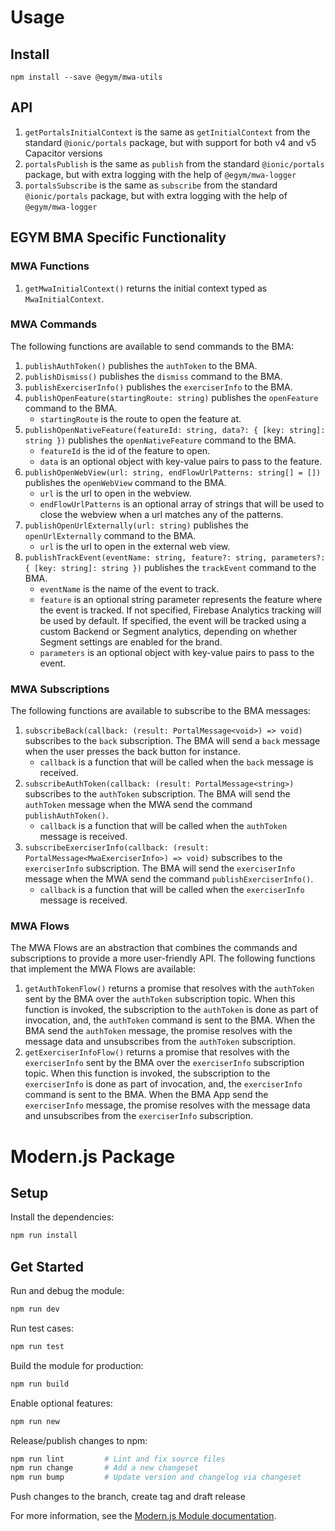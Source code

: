 # Usage

## Install
```
npm install --save @egym/mwa-utils
```

## API
1. `getPortalsInitialContext` is the same as `getInitialContext` from the standard `@ionic/portals` package, but with support for both v4 and v5 Capacitor versions
2. `portalsPublish` is the same as `publish` from the standard `@ionic/portals` package, but with extra logging with the help of `@egym/mwa-logger`
3. `portalsSubscribe` is the same as `subscribe` from the standard `@ionic/portals` package, but with extra logging with the help of `@egym/mwa-logger`

## EGYM BMA Specific Functionality
### MWA Functions
1. `getMwaInitialContext()` returns the initial context typed as `MwaInitialContext`.

### MWA Commands
The following functions are available to send commands to the BMA:
1. `publishAuthToken()` publishes the `authToken` to the BMA.
1. `publishDismiss()` publishes the `dismiss` command to the BMA.
1. `publishExerciserInfo()` publishes the `exerciserInfo` to the BMA.
1. `publishOpenFeature(startingRoute: string)` publishes the `openFeature` command to the BMA.
    * `startingRoute` is the route to open the feature at.
1. `publishOpenNativeFeature(featureId: string, data?: { [key: string]: string })` publishes the `openNativeFeature` command to the BMA.
    * `featureId` is the id of the feature to open.
    * `data` is an optional object with key-value pairs to pass to the feature.
1. `publishOpenWebView(url: string, endFlowUrlPatterns: string[] = [])` publishes the `openWebView` command to the BMA.
    * `url` is the url to open in the webview.
    * `endFlowUrlPatterns` is an optional array of strings that will be used to close the webview when a url matches any of the patterns.
1. `publishOpenUrlExternally(url: string)` publishes the `openUrlExternally` command to the BMA.
    * `url` is the url to open in the external web view.
1. `publishTrackEvent(eventName: string, feature?: string, parameters?: { [key: string]: string })` publishes the `trackEvent` command to the BMA.
    * `eventName` is the name of the event to track.
    * `feature` is an optional string parameter represents the feature where the event is tracked. If not specified, Firebase Analytics tracking will be used by default. If specified, the event will be tracked using a custom Backend or Segment analytics, depending on whether Segment settings are enabled for the brand.
    * `parameters` is an optional object with key-value pairs to pass to the event.

### MWA Subscriptions
The following functions are available to subscribe to the BMA messages:
1. `subscribeBack(callback: (result: PortalMessage<void>) => void)` subscribes to the `back` subscription. The BMA will send a `back` message when the user presses the back button for instance.
    * `callback` is a function that will be called when the `back` message is received.
1. `subscribeAuthToken(callback: (result: PortalMessage<string>)` subscribes to the `authToken` subscription. The BMA will send the `authToken` message when the MWA send the command `publishAuthToken()`.
    * `callback` is a function that will be called when the `authToken` message is received.
1. `subscribeExerciserInfo(callback: (result: PortalMessage<MwaExerciserInfo>) => void)` subscribes to the `exerciserInfo` subscription. The BMA will send the `exerciserInfo` message when the MWA send the command `publishExerciserInfo()`.
    * `callback` is a function that will be called when the `exerciserInfo` message is received.

### MWA Flows
The MWA Flows are an abstraction that combines the commands and subscriptions to provide a more user-friendly API.
The following functions that implement the MWA Flows are available:
1. `getAuthTokenFlow()` returns a promise that resolves with the `authToken` sent by the BMA over the `authToken` subscription topic. When this function is invoked, the subscription to the `authToken` is done as part of invocation, and, the `authToken` command is sent to the BMA. When the BMA send the `authToken` message, the promise resolves with the message data and unsubscribes from the `authToken` subscription.
2. `getExerciserInfoFlow()` returns a promise that resolves with the `exerciserInfo` sent by the BMA over the `exerciserInfo` subscription topic. When this function is invoked, the subscription to the `exerciserInfo` is done as part of invocation, and, the `exerciserInfo` command is sent to the BMA. When the BMA App send the `exerciserInfo` message, the promise resolves with the message data and unsubscribes from the `exerciserInfo` subscription.

# Modern.js Package

## Setup

Install the dependencies:

```bash
npm run install
```

## Get Started

Run and debug the module:

```bash
npm run dev
```

Run test cases:

```bash
npm run test
```

Build the module for production:

```bash
npm run build
```

Enable optional features:

```bash
npm run new
```

Release/publish changes to npm:

```bash
npm run lint         # Lint and fix source files
npm run change       # Add a new changeset
npm run bump         # Update version and changelog via changeset
```
Push changes to the branch, create tag and draft release 

For more information, see the [Modern.js Module documentation](https://modernjs.dev/module-tools/en).
